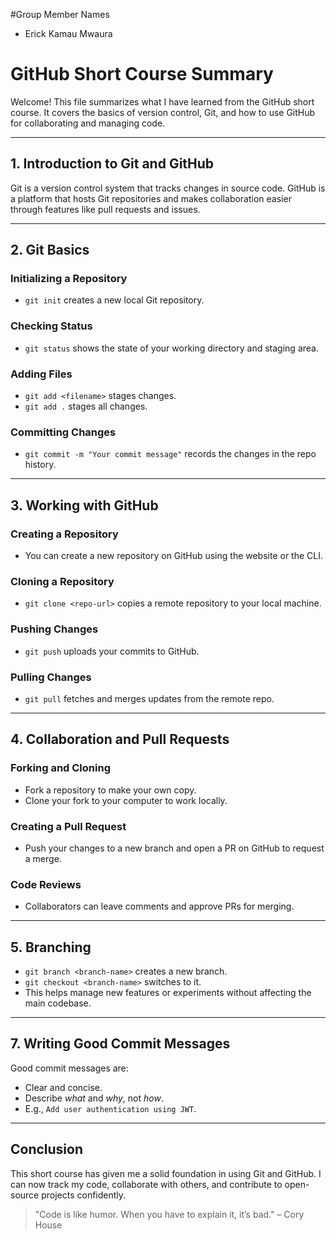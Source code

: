 #Group Member Names
- Erick Kamau Mwaura

#  GitHub Short Course Summary

Welcome! This file summarizes what I have learned from the GitHub short course. It covers the basics of version control, Git, and how to use GitHub for collaborating and managing code.

---

##  1. Introduction to Git and GitHub

Git is a version control system that tracks changes in source code. GitHub is a platform that hosts Git repositories and makes collaboration easier through features like pull requests and issues.

---

##  2. Git Basics

###  Initializing a Repository
- `git init` creates a new local Git repository.

###  Checking Status
- `git status` shows the state of your working directory and staging area.

###  Adding Files
- `git add <filename>` stages changes.
- `git add .` stages all changes.

###  Committing Changes
- `git commit -m "Your commit message"` records the changes in the repo history.

---

##  3. Working with GitHub

###  Creating a Repository
- You can create a new repository on GitHub using the website or the CLI.

###  Cloning a Repository
- `git clone <repo-url>` copies a remote repository to your local machine.

###  Pushing Changes
- `git push` uploads your commits to GitHub.

###  Pulling Changes
- `git pull` fetches and merges updates from the remote repo.

---

##  4. Collaboration and Pull Requests

###  Forking and Cloning
- Fork a repository to make your own copy.
- Clone your fork to your computer to work locally.

###  Creating a Pull Request
- Push your changes to a new branch and open a PR on GitHub to request a merge.

###  Code Reviews
- Collaborators can leave comments and approve PRs for merging.

---

##  5. Branching

- `git branch <branch-name>` creates a new branch.
- `git checkout <branch-name>` switches to it.
- This helps manage new features or experiments without affecting the main codebase.

---


##  7. Writing Good Commit Messages

Good commit messages are:
- Clear and concise.
- Describe *what* and *why*, not *how*.
- E.g., `Add user authentication using JWT`.

---



##  Conclusion

This short course has given me a solid foundation in using Git and GitHub. I can now track my code, collaborate with others, and contribute to open-source projects confidently.

> "Code is like humor. When you have to explain it, it’s bad." – Cory House

